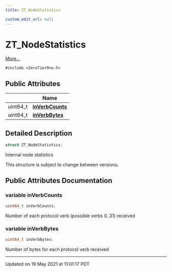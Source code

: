 ```yaml
---
title: ZT_NodeStatistics

custom_edit_url: null
---
```


# ZT_NodeStatistics



 [More...](#detailed-description)


`#include <ZeroTierOne.h>`

## Public Attributes

|                | Name           |
| -------------- | -------------- |
| uint64_t | **[inVerbCounts](/autogen/libztcore/classes/struct_z_t___node_statistics.md#variable-inverbcounts)**  |
| uint64_t | **[inVerbBytes](/autogen/libztcore/classes/struct_z_t___node_statistics.md#variable-inverbbytes)**  |

## Detailed Description

```cpp
struct ZT_NodeStatistics;
```


Internal node statistics

This structure is subject to change between versions. 

## Public Attributes Documentation

### variable inVerbCounts

```cpp
uint64_t inVerbCounts;
```


Number of each protocol verb (possible verbs 0..31) received 


### variable inVerbBytes

```cpp
uint64_t inVerbBytes;
```


Number of bytes for each protocol verb received 


-------------------------------

Updated on 19 May 2021 at 11:01:17 PDT